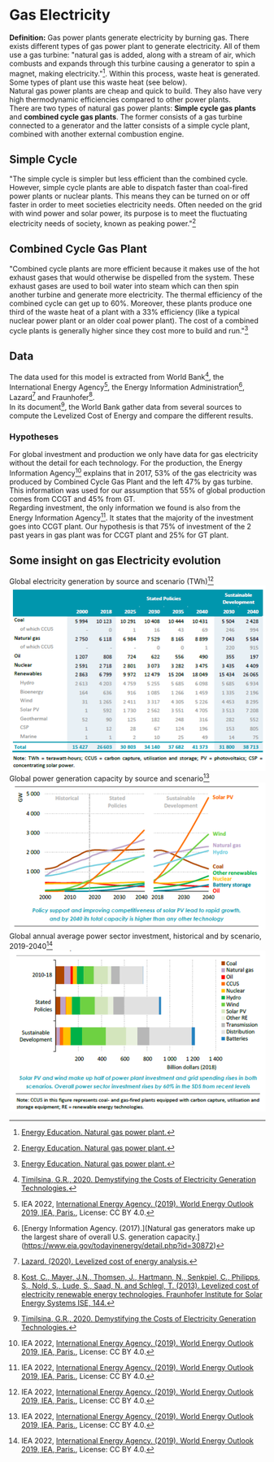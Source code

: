 # Gas Electricity


**Definition:**
Gas power plants generate electricity by burning gas. There exists different types of gas power plant to generate electricity. All of them use a gas turbine: "natural gas is added, along with a stream of air, which combusts and expands through this turbine causing a generator to spin a magnet, making electricity."[^1]. Within this process, waste heat is generated. Some types of plant use this waste heat (see below).   
Natural gas power plants are cheap and quick to build. They also have very high thermodynamic efficiencies compared to other power plants.    
There are two types of natural gas power plants: **Simple cycle gas plants** and **combined cycle gas plants**. The former consists of a gas turbine connected to a generator and the latter consists of a simple cycle plant, combined with another external combustion engine.

## Simple Cycle 
"The simple cycle is simpler but less efficient than the combined cycle. However, simple cycle plants are able to dispatch faster than coal-fired power plants or nuclear plants. This means they can be turned on or off faster in order to meet societies electricity needs. Often needed on the grid with wind power and solar power, its purpose is to meet the fluctuating electricity needs of society, known as peaking power."[^1]

## Combined Cycle Gas Plant
"Combined cycle plants are more efficient because it makes use of the hot exhaust gases that would otherwise be dispelled from the system. These exhaust gases are used to boil water into steam which can then spin another turbine and generate more electricity. The thermal efficiency of the combined cycle can get up to 60%. Moreover, these plants produce one third of the waste heat of a plant with a 33% efficiency (like a typical nuclear power plant or an older coal power plant). The cost of a combined cycle plants is generally higher since they cost more to build and run."[^1]
 
## Data     
The data used for this model is extracted from World Bank[^2], the International Energy Agency[^3], the Energy Information Administration[^4], Lazard[^5] and Fraunhofer[^6].  
In its document[^2], the World Bank gather data from several sources to compute the Levelized Cost of Energy and compare the different results. 

### Hypotheses
For global investment and production we only have data for gas electricity without the detail for each technology. For the production, the Energy Information Agency[^3] explains that in 2017, 53% of the gas electricity was produced by Combined Cycle Gas Plant and the left 47% by gas turbine. This information was used for our assumption that 55% of global production comes from CCGT and 45% from GT.  
Regarding investment, the only information we found is also from the Energy Information Agency[^3]. It states that the majority of the investment goes into CCGT plant. Our hypothesis is that 75% of investment of the 2 past years in gas plant was for CCGT plant and 25% for GT plant. 

## Some insight on gas Electricity evolution


Global electricity generation by source and scenario (TWh)[^3]
![Global electricity generation by source and scenario (TWh)[^3]](electricitybysourceIEA.PNG)  
Global power generation capacity by source and scenario[^3]
![](byscenarioprodelecIEA.PNG)  
Global annual average power sector investment, historical and
by scenario, 2019-2040[^3]
![](investIEA.PNG)

[^1]: [Energy Education. Natural gas power plant.](https://energyeducation.ca/encyclopedia/Natural_gas_power_plant)

[^2]: [Timilsina, G.R., 2020. Demystifying the Costs of Electricity Generation Technologies.](https://openknowledge.worldbank.org/handle/10986/34018)

[^3]: IEA 2022, [International Energy Agency. (2019). World Energy Outlook 2019, IEA, Paris.](https://www.iea.org/reports/world-energy-outlook-2019), License: CC BY 4.0.

[^4]: [Energy Information Agency. (2017).](Natural gas generators make up the largest share of overall U.S. generation capacity.](https://www.eia.gov/todayinenergy/detail.php?id=30872)

[^5]: [Lazard. (2020). Levelized cost of energy analysis.](https://www.lazard.com/media/451419/lazards-levelized-cost-of-energy-version-140.pdf)

[^6]: [Kost, C., Mayer, J.N., Thomsen, J., Hartmann, N., Senkpiel, C., Philipps, S., Nold, S., Lude, S., Saad, N. and Schlegl, T. (2013). Levelized cost of electricity renewable energy technologies. Fraunhofer Institute for Solar Energy Systems ISE, 144.](https://www.ise.fraunhofer.de/content/dam/ise/en/documents/publications/studies/EN2018_Fraunhofer-ISE_LCOE_Renewable_Energy_Technologies.pdf)
